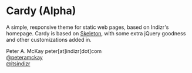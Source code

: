 # Cardy (Alpha)

A simple, responsive theme for static web pages, based on Indizr's homepage. Cardy is based on <a href="http://getskeleton.com">Skeleton</a>, with some extra jQuery goodness and other customizations added in.

Peter A. McKay
peter[at]indizr[dot]com    
<a href="https://twitter.com/peteramckay">@peteramckay</a>   
<a href="https://twitter.com/itsindizr">@itsindizr</a>   
